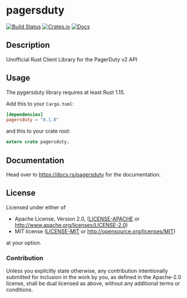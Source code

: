# pagersduty

[![Build Status](https://travis-ci.org/ZeroCostGoods/pagersduty.svg?branch=master)](https://travis-ci.org/ZeroCostGoods/pagersduty)
[![Crates.io](https://img.shields.io/crates/v/pagersduty.svg)](https://crates.io/crates/pagersduty)
[![Docs](https://docs.rs/pagersduty/badge.svg)](https://docs.rs/pagersduty)

## Description
Unofficial Rust Client Library for the PagerDuty v2 API

## Usage

The pygersduty library requires at least Rust 1.15.

Add this to your `Cargo.toml`:

```toml
[dependencies]
pagersduty = "0.1.0"
```

and this to your crate root:

```rust
extern crate pagersduty;
```

## Documentation

Head over to https://docs.rs/pagersduty for the documentation.

## License

Licensed under either of

 * Apache License, Version 2.0, ([LICENSE-APACHE](LICENSE-APACHE) or http://www.apache.org/licenses/LICENSE-2.0)
 * MIT license ([LICENSE-MIT](LICENSE-MIT) or http://opensource.org/licenses/MIT)

at your option.

### Contribution

Unless you explicitly state otherwise, any contribution intentionally submitted
for inclusion in the work by you, as defined in the Apache-2.0 license, shall be dual licensed as above, without any
additional terms or conditions.
